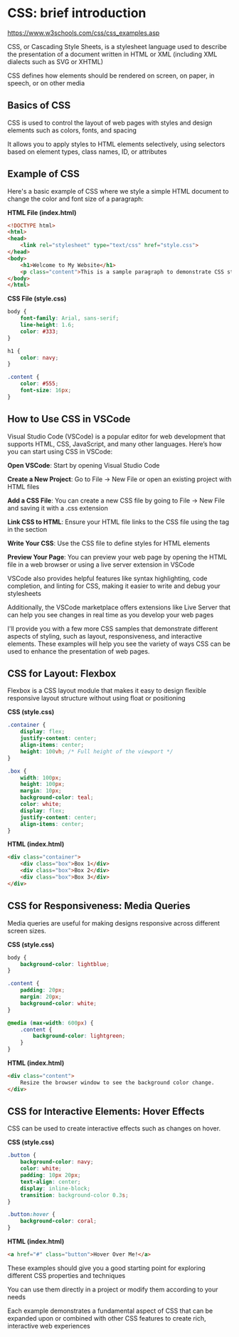 # CSS: brief introduction

https://www.w3schools.com/css/css_examples.asp

CSS, or Cascading Style Sheets, is a stylesheet language used to describe the presentation of a document written in HTML or XML (including XML dialects such as SVG or XHTML)

CSS defines how elements should be rendered on screen, on paper, in speech, or on other media

## Basics of CSS

CSS is used to control the layout of web pages with styles and design elements such as colors, fonts, and spacing

It allows you to apply styles to HTML elements selectively, using selectors based on element types, class names, ID, or attributes

## Example of CSS

Here's a basic example of CSS where we style a simple HTML document to change the color and font size of a paragraph:

**HTML File (index.html)**

```html
<!DOCTYPE html>
<html>
<head>
    <link rel="stylesheet" type="text/css" href="style.css">
</head>
<body>
    <h1>Welcome to My Website</h1>
    <p class="content">This is a sample paragraph to demonstrate CSS styling.</p>
</body>
</html>
```

**CSS File (style.css)**

```css
body {
    font-family: Arial, sans-serif;
    line-height: 1.6;
    color: #333;
}

h1 {
    color: navy;
}

.content {
    color: #555;
    font-size: 16px;
}
```

## How to Use CSS in VSCode

Visual Studio Code (VSCode) is a popular editor for web development that supports HTML, CSS, JavaScript, and many other languages. Here’s how you can start using CSS in VSCode:

**Open VSCode**: Start by opening Visual Studio Code

**Create a New Project**: Go to File -> New File or open an existing project with HTML files

**Add a CSS File**: You can create a new CSS file by going to File -> New File and saving it with a .css extension

**Link CSS to HTML**: Ensure your HTML file links to the CSS file using the <link> tag in the <head> section

**Write Your CSS**: Use the CSS file to define styles for HTML elements

**Preview Your Page**: You can preview your web page by opening the HTML file in a web browser or using a live server extension in VSCode

VSCode also provides helpful features like syntax highlighting, code completion, and linting for CSS, making it easier to write and debug your stylesheets

Additionally, the VSCode marketplace offers extensions like Live Server that can help you see changes in real time as you develop your web pages

I'll provide you with a few more CSS samples that demonstrate different aspects of styling, such as layout, responsiveness, and interactive elements. These examples will help you see the variety of ways CSS can be used to enhance the presentation of web pages.

## CSS for Layout: Flexbox

Flexbox is a CSS layout module that makes it easy to design flexible responsive layout structure without using float or positioning

**CSS (style.css)**

```css
.container {
    display: flex;
    justify-content: center;
    align-items: center;
    height: 100vh; /* Full height of the viewport */
}

.box {
    width: 100px;
    height: 100px;
    margin: 10px;
    background-color: teal;
    color: white;
    display: flex;
    justify-content: center;
    align-items: center;
}
```

**HTML (index.html)**

```html
<div class="container">
    <div class="box">Box 1</div>
    <div class="box">Box 2</div>
    <div class="box">Box 3</div>
</div>
```

## CSS for Responsiveness: Media Queries

Media queries are useful for making designs responsive across different screen sizes.

**CSS (style.css)**

```css
body {
    background-color: lightblue;
}

.content {
    padding: 20px;
    margin: 20px;
    background-color: white;
}

@media (max-width: 600px) {
    .content {
        background-color: lightgreen;
    }
}
```

**HTML (index.html)**

```html
<div class="content">
    Resize the browser window to see the background color change.
</div>
```

## CSS for Interactive Elements: Hover Effects

CSS can be used to create interactive effects such as changes on hover.

**CSS (style.css)**

```css
.button {
    background-color: navy;
    color: white;
    padding: 10px 20px;
    text-align: center;
    display: inline-block;
    transition: background-color 0.3s;
}

.button:hover {
    background-color: coral;
}
```

**HTML (index.html)**

```html
<a href="#" class="button">Hover Over Me!</a>
```

These examples should give you a good starting point for exploring different CSS properties and techniques

You can use them directly in a project or modify them according to your needs

Each example demonstrates a fundamental aspect of CSS that can be expanded upon or combined with other CSS features to create rich, interactive web experiences







